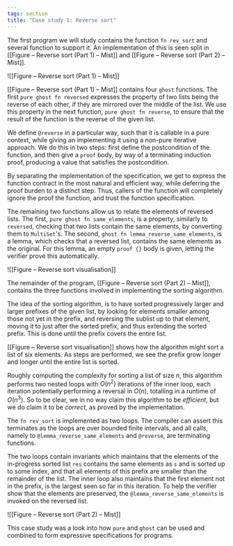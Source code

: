 ```yaml
---
tags: section
title: "Case study 1: Reverse sort"
---
```


The first program we will study contains the function `fn rev_sort` and several function to support it. An implementation of this is seen split in [[Figure – Reverse sort (Part 1) – Mist]] and [[Figure – Reverse sort (Part 2) – Mist]].

![[Figure – Reverse sort (Part 1) – Mist]]

[[Figure – Reverse sort (Part 1) – Mist]] contains four `ghost` functions. The first `pure ghost fn reversed` expresses the property of two lists being the reverse of each other, if they are mirrored over the middle of the list. We use this property in the next function, `pure ghost fn reverse`, to ensure that the result of the function is the reverse of the given list.

We define `@reverse` in a particular way, such that it is callable in a pure context, while giving an implementing it using a non-pure iterative approach. We do this in two steps: first define the postcondition of the function, and then give a `proof` body, by way of a terminating induction proof, producing a value that satisfies the postcondition.

By separating the implementation of the specification, we get to express the function contract in the most natural and efficient way, while deferring the proof burden to a distinct step. Thus, callers of the function will completely ignore the proof the function, and trust the function specification.

The remaining two functions allow us to relate the elements of reversed lists. The first, `pure ghost fn same_elements`, is a property, similarly to `reversed`, checking that two lists contain the same elements, by converting them to `MultiSet`'s. The second, `ghost fn lemma_reverse_same_elements`, is a lemma, which checks that a reversed list, contains the same elements as the original. For this lemma, an empty `proof {}` body is given, letting the verifier prove this automatically.

![[Figure – Reverse sort visualisation]]

The remainder of the program, [[Figure – Reverse sort (Part 2) – Mist]], contains the three functions involved in implementing the sorting algorithm.

The idea of the sorting algorithm, is to have sorted progressively larger and larger prefixes of the given list, by looking for elements smaller among those not yet in the prefix, and reversing the sublist up to that element, moving it to just after the sorted prefix, and thus extending the sorted prefix. This is done until the prefix covers the entire list.

[[Figure – Reverse sort visualisation]] shows how the algorithm might sort a list of six elements. As steps are performed, we see the prefix grow longer and longer until the entire list is sorted.

Roughly computing the complexity for sorting a list of size $n$, this algorithm performs two nested loops with $O(n^2)$ iterations of the inner loop, each iteration potentially performing a reversal in $O(n)$, totalling in a runtime of $O(n^3)$. So to be clear, we in no way claim this algorithm to be _efficient_, but we do claim it to be _correct_, as proved by the implementation.

The `fn rev_sort` is implemented as two loops. The compiler can assert this terminates as the loops are over bounded finite intervals, and all calls, namely to `@lemma_reverse_same_elements` and `@reverse`, are terminating functions.

The two loops contain invariants which maintains that the elements of the in-progress sorted list `res` contains the same elements as `s` and is sorted up to some index, and that all elements of this prefix are smaller than the remainder of the list. The inner loop also maintains that the first element not in the prefix, is the largest seen so far in this iteration. To help the verifier show that the elements are preserved, the `@lemma_reverse_same_elements` is invoked on the reversed list.

![[Figure – Reverse sort (Part 2) – Mist]]

This case study was a look into how `pure` and `ghost` can be used and combined to form expressive specifications for programs.